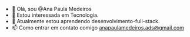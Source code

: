 - 👋 Olá, sou @Ana Paula Medeiros
- 👀 Estou interessada em Tecnologia.
- 🌱 Atualmente estou aprendendo desenvolvimento-full-stack.
- 📫 Como entrar em contato comigo anapaulamedeiros.ads@gmail.com

<!---
AnaMedeirosads/AnaMedeirosads is a ✨ special ✨ repository because its `README.md` (this file) appears on your GitHub profile.
You can click the Preview link to take a look at your changes.
--->
